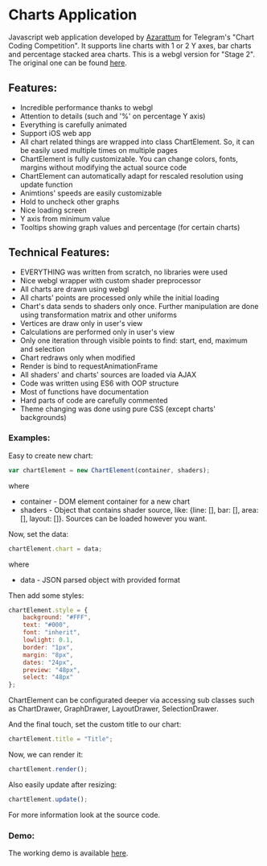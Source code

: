 ﻿# Charts Application
Javascript web application developed by [Azarattum](https://github.com/Azarattum) for Telegram's "Chart Coding Competition". It supports line charts with 1 or 2 Y axes, bar charts and percentage stacked area charts. This is a webgl version for "Stage 2". The original one can be found [here](https://github.com/Azarattum/ChartsApp/tree/master).

## Features:
  - Incredible performance thanks to webgl
  - Attention to details (such and '%' on percentage Y axis)
  - Everything is carefully animated
  - Support iOS web app
  - All chart related things are wrapped into class ChartElement. So, it can be easily used multiple times on multiple pages
  - ChartElement is fully customizable. You can change colors, fonts, margins without modifying the actual source code
  - ChartElement can automatically adapt for rescaled resolution using update function
  - Animtions' speeds are easily customizable
  - Hold to uncheck other graphs
  - Nice loading screen
  - Y axis from minimum value
  - Tooltips showing graph values and percentage (for certain charts)

## Technical Features:
  - EVERYTHING was written from scratch, no libraries were used
  - Nice webgl wrapper with custom shader preprocessor
  - All charts are drawn using webgl
  - All charts' points are processed only while the initial loading
  - Chart's data sends to shaders only once. Further manipulation are done using transformation matrix and other uniforms
  - Vertices are draw only in user's view
  - Calculations are performed only in user's view
  - Only one iteration through visible points to find: start, end, maximum and selection
  - Chart redraws only when modified
  - Render is bind to requestAnimationFrame
  - All shaders' and charts' sources are loaded via AJAX
  - Code was written using ES6 with OOP structure
  - Most of functions have documentation
  - Hard parts of code are carefully commented
  - Theme changing was done using pure CSS (except charts' backgrounds)
  

### Examples:
Easy to create new chart:
```javascript
var chartElement = new ChartElement(container, shaders);
```
where 
  - container - DOM element container for a new chart
  - shaders - Object that contains shader source, like: {line: [], bar: [], area: [], layout: []}. Sources can be loaded however you want.

Now, set the data:
```javascript
chartElement.chart = data;
```
where 
  - data - JSON parsed object with provided format

Then add some styles:
```javascript
chartElement.style = {
    background: "#FFF",
    text: "#000",
    font: "inherit",
    lowlight: 0.1,
    border: "1px",
    margin: "8px",
    dates: "24px",
    preview: "48px",
    select: "48px"
};
```
ChartElement can be configurated deeper via accessing sub classes such as ChartDrawer, GraphDrawer, LayoutDrawer, SelectionDrawer.

And the final touch, set the custom title to our chart:
```javascript
chartElement.title = "Title";
```

Now, we can render it:
```javascript
chartElement.render();
```

Also easily update after resizing:
```javascript
chartElement.update();
```

For more information look at the source code.

### Demo:
The working demo is available [here](http://cu.interkot.ru/azarattum/chartsgl).
